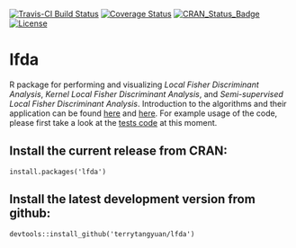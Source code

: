 [![Travis-CI Build Status](https://travis-ci.org/terrytangyuan/lfda.svg?branch=master)](https://travis-ci.org/terrytangyuan/lfda)
[![Coverage Status](https://coveralls.io/repos/terrytangyuan/lfda/badge.svg?branch=master)](https://coveralls.io/r/terrytangyuan/lfda?branch=master)
[![CRAN_Status_Badge](http://www.r-pkg.org/badges/version/lfda)](http://cran.r-project.org/web/packages/lfda)
[![License](http://img.shields.io/:license-mit-blue.svg?style=flat)](http://badges.mit-license.org)

# lfda
R package for performing and visualizing *Local Fisher Discriminant Analysis*, *Kernel Local Fisher Discriminant Analysis*, and *Semi-supervised Local Fisher Discriminant Analysis*.
Introduction to the algorithms and their application can be found [here](https://gastrograph.com/resources/whitepapers/local-fisher-discriminant-analysis-on-beer-style-clustering.html) and [here](http://www.ms.k.u-tokyo.ac.jp/software.html#LFDA). For example usage of the code, please first take a look at the [tests code](https://github.com/terrytangyuan/lfda/tree/master/tests/testthat) at this moment.

## Install the current release from CRAN:
```{R}
install.packages('lfda')
```

## Install the latest development version from github:
```{R}
devtools::install_github('terrytangyuan/lfda')
```
